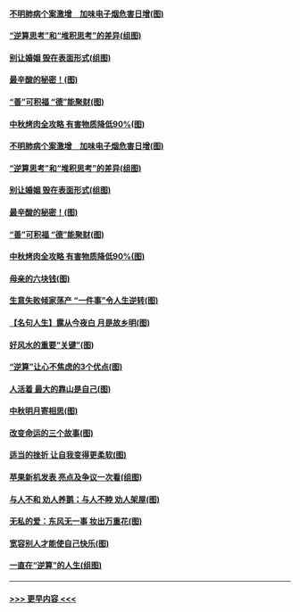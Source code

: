 #### [不明肺病个案激增　加味电子烟危害日增(图)](../pages/p8/907307.md?t=09140833) 
#### [“逆算思考”和“堆积思考”的差异(组图)](../pages/p8/907229.md?t=09140833) 
#### [别让婚姻 毁在表面形式(组图)](../pages/p8/907118.md?t=09140833) 
#### [最辛酸的秘密！(图)](../pages/p8/906327.md?t=09140833) 
#### [“善”可积福 “德”能聚财(图)](../pages/p8/906906.md?t=09140833) 
#### [中秋烤肉全攻略 有害物质降低90%(图)](../pages/p8/907227.md?t=09140833) 
#### [不明肺病个案激增　加味电子烟危害日增(图)](../pages/p8/907307.md?t=09140833) 
#### [“逆算思考”和“堆积思考”的差异(组图)](../pages/p8/907229.md?t=09140833) 
#### [别让婚姻 毁在表面形式(组图)](../pages/p8/907118.md?t=09140833) 
#### [最辛酸的秘密！(图)](../pages/p8/906327.md?t=09140833) 
#### [“善”可积福 “德”能聚财(图)](../pages/p8/906906.md?t=09140833) 
#### [中秋烤肉全攻略 有害物质降低90%(图)](../pages/p8/907227.md?t=09140833) 
#### [母亲的六块钱(图)](../pages/p8/907107.md?t=09140833) 
#### [生意失败倾家荡产 “一件事”令人生逆转(图)](../pages/p8/907101.md?t=09140833) 
#### [【名句人生】露从今夜白 月是故乡明(图)](../pages/p8/906558.md?t=09140833) 
#### [好风水的重要“关键”(图)](../pages/p8/907087.md?t=09140833) 
#### [“逆算”让心不焦虑的3个优点(图)](../pages/p8/907070.md?t=09140833) 
#### [人活着 最大的靠山是自己(图)](../pages/p8/906329.md?t=09140833) 
#### [中秋明月寄相思(图)](../pages/p8/906932.md?t=09140833) 
#### [改变命运的三个故事(图)](../pages/p8/906257.md?t=09140833) 
#### [适当的挫折 让自我变得更柔软(图)](../pages/p8/906984.md?t=09140833) 
#### [苹果新机发表 亮点及争议一次看(组图)](../pages/p8/906967.md?t=09140833) 
#### [与人不和 劝人养鹅；与人不睦 劝人架屋(图)](../pages/p8/906905.md?t=09140833) 
#### [无私的爱：东风无一事 妆出万重花(图)](../pages/p8/906862.md?t=09140833) 
#### [宽容别人才能使自己快乐(图)](../pages/p8/906553.md?t=09140833) 
#### [一直在“逆算”的人生(组图)](../pages/p8/906796.md?t=09140833) 

----
#### [ >>> 更早内容 <<< ](../indexes/p8-earlier.md)
